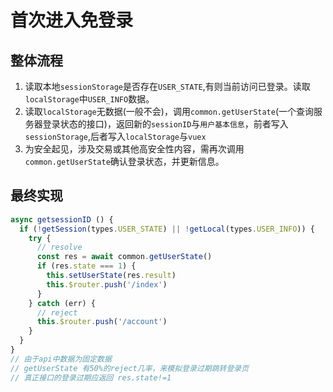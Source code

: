 # 首次进入免登录
## 整体流程
1. 读取本地`sessionStorage`是否存在`USER_STATE`,有则当前访问已登录。读取`localStorage`中`USER_INFO`数据。
2. 读取`localStorage`无数据(一般不会)，调用`common.getUserState`(一个查询服务器登录状态的接口)，返回新的`sessionID`与`用户基本信息`，前者写入`sessionStorage`,后者写入`localStorage`与`vuex`
3. 为安全起见，涉及交易或其他高安全性内容，需再次调用`common.getUserState`确认登录状态，并更新信息。
## 最终实现
```js
async getsessionID () {
  if (!getSession(types.USER_STATE) || !getLocal(types.USER_INFO)) {
    try {
      // resolve
      const res = await common.getUserState()
      if (res.state === 1) {
        this.setUserState(res.result)
        this.$router.push('/index')
      }
    } catch (err) {
      // reject
      this.$router.push('/account')
    }
  }
}
// 由于api中数据为固定数据
// getUserState 有50%的reject几率，来模拟登录过期跳转登录页
// 真正接口的登录过期应返回 res.state!=1
```
